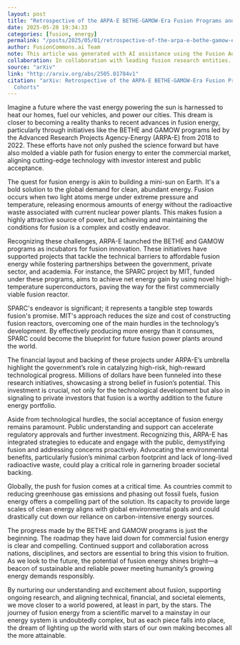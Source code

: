 ```yaml
---
layout: post
title: "Retrospective of the ARPA-E BETHE-GAMOW-Era Fusion Programs and Project Cohorts"
date: 2025-05-20 19:34:33
categories: [fusion, energy]
permalink: "/posts/2025/05/01/retrospective-of-the-arpa-e-bethe-gamow-era-fusion-programs-and-project-cohorts/"
author: FusionCommons.ai Team
note: This article was generated with AI assistance using the Fusion Authority Engine, developed by Travis Frye.
collaboration: In collaboration with leading fusion research entities.
source: "arXiv"
link: "http://arxiv.org/abs/2505.01784v1"
citation: "arXiv: Retrospective of the ARPA-E BETHE-GAMOW-Era Fusion Programs and Project
  Cohorts"
---
```


Imagine a future where the vast energy powering the sun is harnessed to heat our homes, fuel our vehicles, and power our cities. This dream is closer to becoming a reality thanks to recent advances in fusion energy, particularly through initiatives like the BETHE and GAMOW programs led by the Advanced Research Projects Agency-Energy (ARPA-E) from 2018 to 2022. These efforts have not only pushed the science forward but have also molded a viable path for fusion energy to enter the commercial market, aligning cutting-edge technology with investor interest and public acceptance.

The quest for fusion energy is akin to building a mini-sun on Earth. It's a bold solution to the global demand for clean, abundant energy. Fusion occurs when two light atoms merge under extreme pressure and temperature, releasing enormous amounts of energy without the radioactive waste associated with current nuclear power plants. This makes fusion a highly attractive source of power, but achieving and maintaining the conditions for fusion is a complex and costly endeavor.

Recognizing these challenges, ARPA-E launched the BETHE and GAMOW programs as incubators for fusion innovation. These initiatives have supported projects that tackle the technical barriers to affordable fusion energy while fostering partnerships between the government, private sector, and academia. For instance, the SPARC project by MIT, funded under these programs, aims to achieve net energy gain by using novel high-temperature superconductors, paving the way for the first commercially viable fusion reactor.

SPARC's endeavor is significant; it represents a tangible step towards fusion's promise. MIT's approach reduces the size and cost of constructing fusion reactors, overcoming one of the main hurdles in the technology’s development. By effectively producing more energy than it consumes, SPARC could become the blueprint for future fusion power plants around the world.

The financial layout and backing of these projects under ARPA-E’s umbrella highlight the government’s role in catalyzing high-risk, high-reward technological progress. Millions of dollars have been funneled into these research initiatives, showcasing a strong belief in fusion’s potential. This investment is crucial, not only for the technological development but also in signaling to private investors that fusion is a worthy addition to the future energy portfolio.

Aside from technological hurdles, the social acceptance of fusion energy remains paramount. Public understanding and support can accelerate regulatory approvals and further investment. Recognizing this, ARPA-E has integrated strategies to educate and engage with the public, demystifying fusion and addressing concerns proactively. Advocating the environmental benefits, particularly fusion’s minimal carbon footprint and lack of long-lived radioactive waste, could play a critical role in garnering broader societal backing.

Globally, the push for fusion comes at a critical time. As countries commit to reducing greenhouse gas emissions and phasing out fossil fuels, fusion energy offers a compelling part of the solution. Its capacity to provide large scales of clean energy aligns with global environmental goals and could drastically cut down our reliance on carbon-intensive energy sources.

The progress made by the BETHE and GAMOW programs is just the beginning. The roadmap they have laid down for commercial fusion energy is clear and compelling. Continued support and collaboration across nations, disciplines, and sectors are essential to bring this vision to fruition. As we look to the future, the potential of fusion energy shines bright—a beacon of sustainable and reliable power meeting humanity’s growing energy demands responsibly.

By nurturing our understanding and excitement about fusion, supporting ongoing research, and aligning technical, financial, and societal elements, we move closer to a world powered, at least in part, by the stars. The journey of fusion energy from a scientific marvel to a mainstay in our energy system is undoubtedly complex, but as each piece falls into place, the dream of lighting up the world with stars of our own making becomes all the more attainable.
